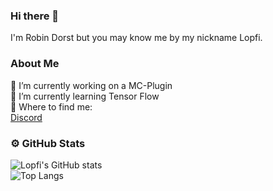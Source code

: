 ### Hi there 👋
I'm Robin Dorst but you may know me by my nickname Lopfi.

### About Me

🔭 I’m currently working on a MC-Plugin  
🌱 I’m currently learning Tensor Flow  
🎯 Where to find me:  
<a href="https://discordapp.com/users/304221361851596802">Discord</a>  

### ⚙️ GitHub Stats
![Lopfi's GitHub stats](https://github-readme-stats.vercel.app/api?username=Lopfi&show_icons=true&theme=tokyonight)  
![Top Langs](https://github-readme-stats.vercel.app/api/top-langs/?username=Lopfi&layout=compact&theme=tokyonight)  

<!--
**Lopfi/Lopfi** is a ✨ _special_ ✨ repository because its `README.md` (this file) appears on your GitHub profile.

Here are some ideas to get you started:

- 👯 I’m looking to collaborate on ...
- 🤔 I’m looking for help with ...
- 💬 Ask me about ...
- 📫 How to reach me: ...
- 😄 Pronouns: ...
- ⚡ Fun fact: ...
-->
